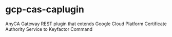 # gcp-cas-caplugin
AnyCA Gateway REST plugin that extends Google Cloud Platform Certificate Authority Service to Keyfactor Command
